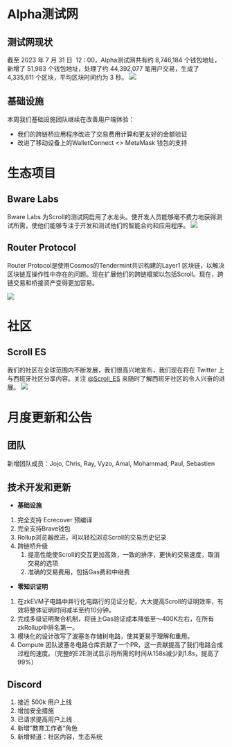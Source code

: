 # Alpha测试网
## 测试网现状
截至 2023 年 7 月 31 日  12 : 00，Alpha测试网共有约 8,746,184 个钱包地址，新增了 51,983 个钱包地址，处理了约 44,392,077 笔用户交易，生成了 4,335,611 个区块，平均区块时间约为 3 秒。
![](26-1.png)
## 基础设施
本周我们基础设施团队继续在改善用户端体验：
- 我们的跨链桥应用程序改进了交易费用计算和更友好的金额验证
- 改进了移动设备上的WalletConnect <> MetaMask 钱包的支持

# 生态项目
## Bware Labs
Bware Labs 为Scroll的测试网启用了水龙头。使开发人员能够毫不费力地获得测试所需，使他们能够专注于开发和测试他们的智能合约和应用程序。
![](26-2.png)

## Router Protocol
Router Protocol是使用Cosmos的Tendermint共识构建的Layer1 区块链，以解决区块链互操作性中存在的问题。现在扩展他们的跨链框架以包括Scroll。现在，跨链交易和桥接资产变得更加容易。

![](26-3.png)


# 社区
## Scroll ES
我们的社区在全球范围内不断发展，我们很高兴地宣布，我们现在将在 Twitter 上与西班牙社区分享内容。关注 [@Scroll_ES](https://twitter.com/Scroll_ES) 来随时了解西班牙社区的令人兴奋的进展。
![](26-4.png)

# 月度更新和公告

## 团队
新增团队成员：Jojo, Chris, Ray, Vyzo, Amal, Mohammad, Paul, Sebastien

## 技术开发和更新
- **基础设施**
1. 完全支持 Ecrecover 预编译
2. 完全支持Brave钱包
3. Rollup浏览器改进，可以轻松浏览Scroll的交易历史记录
4. 跨链桥升级
	1. 提高性能使Scroll的交互更加高效，一致的排序，更快的交易速度，取消交易的选项
	2. 准确的交易费用，包括Gas费和中继费
- **零知识证明**
1. 在zkEVM子电路中并行化电路行的见证分配，大大提高Scroll的证明效率，有效将整体证明时间减半至约10分钟。
2. 完成多级证明聚合机制，将链上Gas验证成本降低至～400K左右，在所有zkRollup中排名第一。
3. 模块化的设计改写了波塞冬存储树电路，使其更易于理解和重用。
4. Dompute 团队波塞冬电路仓库贡献了一个PR，这一贡献提高了我们电路合成过程的速度。（完整的E2E测试显示将所需的时间从158s减少到1.8s，提高了99%）
##  Discord
1. 接近 500k 用户上线
2. 增加安全措施
3. 已请求提高用户上线
4. 新增”教育工作者“角色
5. 新增频道：社区内容，生态系统
 


